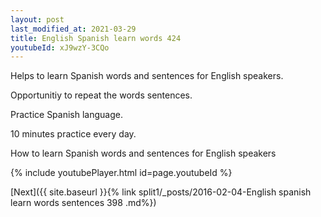 ```yaml
---
layout: post
last_modified_at: 2021-03-29
title: English Spanish learn words 424 
youtubeId: xJ9wzY-3CQo
---
```

 
 
Helps to learn Spanish words and sentences for English speakers.

Opportunitiy to repeat the words sentences. 

Practice Spanish language. 
 
10 minutes practice every day. 
 
How to learn Spanish words and sentences for English speakers 
 
{% include youtubePlayer.html id=page.youtubeId %}
 
 
[Next]({{ site.baseurl }}{% link  split1/_posts/2016-02-04-English spanish learn words sentences 398 .md%})
 
